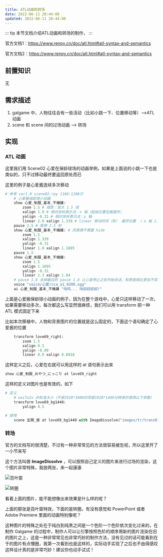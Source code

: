 ```yaml
---
title: ATL动画和转场
date: 2022-06-11 20:44:00
updated: 2022-06-11 20:44:00
---
```


::: tip
本节文档介绍ATL动画和转场的制作，
:::

官方文档1：https://www.renpy.cn/doc/atl.html#atl-syntax-and-semantics

官方文档2：https://www.renpy.cn/doc/atl.html#atl-syntax-and-semantics

## 前置知识

无

## 需求描述

1. galgame 中，人物往往会有一些活动（比如小跳一下、位置移动等）-->ATL 动画
2. scene 和 scene 间的过场动画 --> 转场

## 实现

### ATL 动画

这里我们用 Scene02 心爱在保龄球场的动画举例，如果是上面说的小跳一下也是类似的，只不过移动最终要返回原处而已

这里的例子是心爱酱连续多次移动

```python
# 参考 ver1.0 scene02.rpy 1188-1208行
	# 心爱搬保龄球小动画
    show 心愛_制服_基本_不機嫌:
        zoom 1.5 # 缩放：放大 1.5 倍
        xalign 1.9 # 相对坐标表示法：x 轴（起始位置在画面外）
        yalign -0.31 # 相对坐标表示法：y 轴
        linear 2.0 xalign 1.339 # linear 移动时间（秒） 最终位置 （ x 轴 1.339 ；y 轴没有位移可以不写）
    pause 2.5 # 暂停 2.5 秒
    show 心愛_制服_基本_不機嫌: # 同表情不需要 hide
        zoom 1.5
        xalign 1.339
        yalign -0.31
        linear 1.0 xalign 1.1895
    pause 1.5
    show 心愛_制服_基本_不機嫌:
        zoom 1.5
        xalign 1.1895
        yalign -0.31
        linear 1.3 xalign 1.04
    # pause 1.8 去掉最后的 pause 1.8 让心爱停止之前开始说话，和原版相比更加不突兀
    voice "voice/心愛/cca_a1_0200.ogg"
    ai 心愛_制服_基本_不機嫌 "咕呜... 咕奴奴奴奴!"
```

上面是心爱搬保龄球小动画的例子，因为在整个游戏中，心爱只这样移动了一次，如果需要移动多次，每次都这么写显然很麻烦，我们可以用 transform 把一种 ATL 模式固定下来

比如本次移植中，人物和背景图片的位置就是这么固定的，下面这个语句确定了心爱酱的位置

```python
    transform love69_right:
        zoom 1.5
        xalign 0.5
        yalign -0.09
        linear 0.0 xalign 0.8918
```

这样定义之后，心爱在右就可以用这样的 at 语句表示出来

```python
show 心愛_制服_おやつ_にっこり at love69_right
```

这样的定义对图片也是有效的，如下

```python
# 定义
	# waifu2x 非标准大小（不是1920*1080的而是1920*1440分辨率的使用以下参数）
    transform love69_bg1440:
        yalign 0.5

# 使用
    scene 玄関_昼 at love69_bg1440 with ImageDissolve("images/tr/trans01.png", 1.5, ramplen=8, reverse=True, alpha=True, time_warp=None)

```

### 转场

官方的文档写的很清楚，不过有一种非常常见的方法很容易被忽视，所以这里开了一小节来写

这个方法叫做 **ImageDissolve** ，可以按照自己定义的图片来进行过场的渲染，这个图片非常特殊，我放两张，来一起康康

![百叶窗](/Doc/images/renpy/ATL动画和转场/trans01.png)

![转圈](/Doc/images/renpy/ATL动画和转场/ysr006.png)

看着上面的图片，能不能想像出来效果是什么样的呢？

上面的那张是百叶窗特效，下面的是转圈，有没有感觉和 PowerPoint 或者 Adobe Premiere 里面的动画特别像呢？

这种图片的特殊之处在于纯白到纯黑之间是一个色阶一个色阶依次变化过来的，在制作 Galgame 的过程中，制作人可以让引擎按照色阶的顺序用新的图片渲染在旧的图片之上，这是一种非常常见也非常巧妙的制作方法，没有见过的话可能看到在于的图片有点懵圈，我第一次看到也是这样的，实际动手实现了之后也不由得感叹这样设计真的是非常巧妙！建议你也动手试试！
